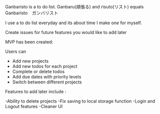 Ganbaristo is a to do list. Ganbaru(頑張る) and risuto(リスト) equals Ganbaristo　ガンバリスト

I use a to do list everyday and its about time I make one for myself.

Create issues for future features you would like to add later

MVP has been created:

Users can

- Add new projects
- Add new todos for each project
- Complete or delete todos
- Add due dates with priority levels
- Switch between different projects

Features to add later include :


-Ability to delete projects
-Fix saving to local storage function
-Login and Logout features
-Cleaner UI